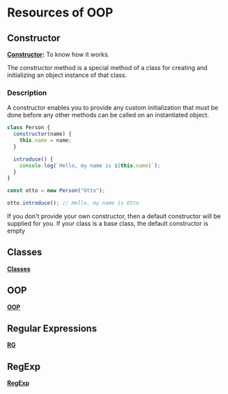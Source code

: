 # Resources of OOP

## Constructor
**[Constructor](https://developer.mozilla.org/en-US/docs/Web/JavaScript/Reference/Classes/constructor):** To know how it works.

The *constructor* method is a special method of a class for creating and initializing an object instance of that class.

### Description
A constructor enables you to provide any custom initialization that must be done before any other methods can be called on an instantiated object.
```js
class Person {
  constructor(name) {
    this.name = name;
  }

  introduce() {
    console.log(`Hello, my name is ${this.name}`);
  }
}

const otto = new Person("Otto");

otto.introduce(); // Hello, my name is Otto
```

If you don't provide your own constructor, then a default constructor will be supplied for you. If your class is a base class, the default constructor is empty

## Classes
**[Classes](https://developer.mozilla.org/en-US/docs/Web/JavaScript/Reference/Classes)**

## OOP
**[OOP](https://css-tricks.com/the-flavors-of-object-oriented-programming-in-javascript/)**

## Regular Expressions
**[RG](https://developer.mozilla.org/en-US/docs/Web/JavaScript/Guide/Regular_expressions)**

## RegExp
**[RegExp](https://developer.mozilla.org/en-US/docs/Web/JavaScript/Reference/Global_Objects/RegExp)**
